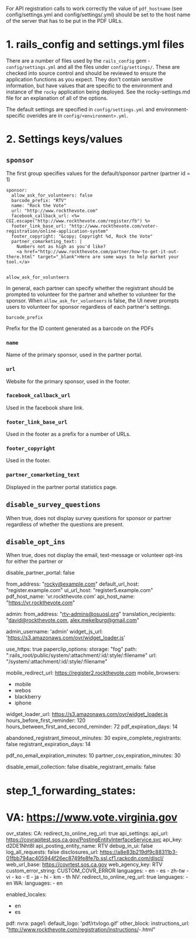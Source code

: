 For API registration calls to work correctly the value of `pdf_hostname` (see
config/settings.yml and config/settings/<env>.yml) should be set to the host
name of the server that has to be put in the PDF URLs.

# 1. rails_config and settings.yml files

There are a number of files used by the `rails_config` gem - `config/settings.yml`
and all the files under `config/settings/`. These are checked into source
control and should be reviewed to ensure the application functions as you expect. 
They don't contain sensitive information, but have values that are specific to the environment and instance
of the `rocky` application being deployed. See the rocky-settings.md file for an explanation of
all of the options.

The default settings are specified in `config/settings.yml` and environment-specific overides are in
`config/<environment>.yml`.


# 2. Settings keys/values

## `sponsor`

The first group specifies values for the default/sponsor partner (partner id = 1)

    sponsor:
      allow_ask_for_volunteers: false
      barcode_prefix: "RTV"
      name: "Rock the Vote"
      url: "http://www.rockthevote.com"
      facebook_callback_url: <%= CGI.escape("http://www.rockthevote.com/register/fb") %>
      footer_link_base_url: "http://www.rockthevote.com/voter-registration/online-application-system"
      footer_copyright: "&copy; Copyright %d, Rock the Vote"
      partner_comarketing_text: |
        Numbers not as high as you'd like?
        <a href="http://www.rockthevote.com/partner/how-to-get-it-out-there.html" target="_blank">Here are some ways to help market your tool.</a>

        
    allow_ask_for_volunteers

In general, each partner can specify whether the registrant should be prompted to volunteer for the partner and whether to volunteer for the sponsor. When `allow_ask_for_volunteers` is false, the UI never prompts users to volunteer for sponsor regardless of each partner's settings.

    barcode_prefix

Prefix for the ID content generated as a barcode on the PDFs

### `name`

Name of the primary sponsor, used in the partner portal.

### `url`

Website for the primary sponsor, used in the footer.

### `facebook_callback_url`

Used in the facebook share link.

### `footer_link_base_url`

Used in the footer as a prefix for a number of URLs.

### `footer_copyright`

Used in the footer.

### `partner_comarketing_text`

Displayed in the partner portal statistics page.

## `disable_survey_questions`

When true, does not display survey questions for sponsor or partner regardless of whether the questions are present.

## `disable_opt_ins`

When true, does not display the email, text-message or volunteer opt-ins for either the partner or



disable_partner_portal: false

from_address: "rocky@example.com"
default_url_host: "register.example.com"
ui_url_host: "register5.example.com"
pdf_host_name: 'vr.rockthevote.com'
api_host_name: "https://vr.rockthevote.com"


admin:
  from_address: "rtv-admins@osuosl.org"
  translation_recipients: "david@rockthevote.com, alex.mekelburg@gmail.com"

admin_username: 'admin'
widget_js_url:  'https://s3.amazonaws.com/ovr/widget_loader.js'

use_https: true
paperclip_options: 
  storage: "fog"
  path: ":rails_root/public/system/:attachment/:id/:style/:filename"
  url: "/system/:attachment/:id/:style/:filename"

mobile_redirect_url: https://register2.rockthevote.com
mobile_browsers:
  - mobile
  - webos
  - blackberry
  - iphone
  
widget_loader_url: https://s3.amazonaws.com/ovr/widget_loader.js
hours_before_first_reminder: 120
hours_between_first_and_second_reminder: 72
pdf_expiration_days: 14

abandoned_registrant_timeout_minutes: 30
expire_complete_registrants: false
registrant_expiration_days: 14

pdf_no_email_expiration_minutes: 10
partner_csv_expiration_minutes: 30

disable_email_collection: false
disable_registrant_emails: false
  

# step_1_forwarding_states:
#     VA: https://www.vote.virginia.gov

ovr_states:
  CA:
    redirect_to_online_reg_url: true
    api_settings:
      api_url: https://covrapitest.sos.ca.gov/PostingEntityInterfaceService.svc
      api_key: d2DE1Nht8I
      api_posting_entity_name: RTV
      debug_in_ui: false
      log_all_requests: false
      disclosures_url: https://a8e83b219df9c88311b3-01fbb794ac405944f26ec8749fe8fe7b.ssl.cf1.rackcdn.com/discl/
      web_url_base: https://covrtest.sos.ca.gov
      web_agency_key: RTV
      custom_error_string: CUSTOM_COVR_ERROR
    languages:
      - en
      - es
      - zh-tw
      - vi
      - ko
      - tl
      - ja
      - hi
      - km
      - th
  NV:
    redirect_to_online_reg_url: true
    languages:
      - en
  WA:
    languages:
      - en

  
enabled_locales:
  - en
  - es


  

pdf:
  nvra:
    page1:
      default_logo: 'pdf/rtvlogo.gif'
      other_block:
        instructions_url: "http://www.rockthevote.com/registration/instructions/<STATE>-<LOCALE>.html"
  

